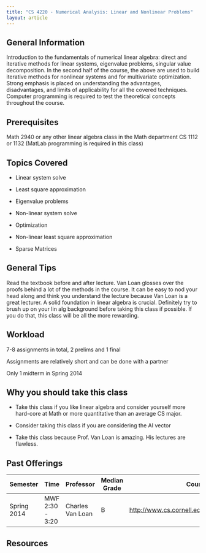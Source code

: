 ```yaml
---
title: "CS 4220 - Numerical Analysis: Linear and Nonlinear Problems"
layout: article
---
```


## General Information

Introduction to the fundamentals of numerical linear algebra: direct and iterative methods for linear systems, eigenvalue problems, singular value decomposition. In the second half of the course, the above are used to build iterative methods for nonlinear systems and for multivariate optimization. Strong emphasis is placed on understanding the advantages, disadvantages, and limits of applicability for all the covered techniques. Computer programming is required to test the theoretical concepts throughout the course.

## Prerequisites

Math 2940 or any other linear algebra class in the Math department CS 1112 or 1132 (MatLab programming is required in this class)

## Topics Covered

 - Linear system solve

 - Least square approximation

 - Eigenvalue problems

 - Non-linear system solve

 - Optimization

 - Non-linear least square approximation

 - Sparse Matrices

## General Tips

Read the textbook before and after lecture. Van Loan glosses over the proofs behind a lot of the methods in the course. It can be easy to nod your head along and think you understand the lecture because Van Loan is a great lecturer. A solid foundation in linear algebra is crucial. Definitely try to brush up on your lin alg background before taking this class if possible. If you do that, this class will be all the more rewarding.

## Workload

7-8 assignments in total, 2 prelims and 1 final

Assignments are relatively short and can be done with a partner

Only 1 midterm in Spring 2014

## Why you should take this class

 - Take this class if you like linear algebra and consider yourself more hard-core at Math or more quantitative than an average CS major.

 - Consider taking this class if you are considering the AI vector

 - Take this class because Prof. Van Loan is amazing. His lectures are flawless.

## Past Offerings

| Semester | Time | Professor | Median Grade | Course Page |
| --- | --- | --- | --- | --- |
| Spring 2014 | MWF 2:30 - 3:20 | Charles Van Loan | B | http://www.cs.cornell.edu/courses/cs4220/2014sp/ |

## Resources
